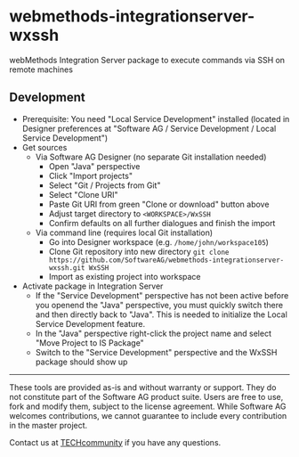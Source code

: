 # webmethods-integrationserver-wxssh
webMethods Integration Server package to execute commands via SSH on remote machines



## Development
- Prerequisite: You need "Local Service Development" installed (located in Designer preferences at  "Software AG / Service Development / Local Service Development")
- Get sources
  - Via Software AG Designer (no separate Git installation needed)
    - Open "Java" perspective
	- Click "Import projects"
	- Select "Git / Projects from Git"
	- Select "Clone URI"
	- Paste Git URI from green "Clone or download" button above
	- Adjust target directory to `<WORKSPACE>/WxSSH`
	- Confirm defaults on all further dialogues and finish the import
  - Via command line (requires local Git installation)
    - Go into Designer workspace (e.g. `/home/john/workspace105`)
    - Clone Git repository into new directory `git clone https://github.com/SoftwareAG/webmethods-integrationserver-wxssh.git WxSSH`
	- Import as existing project into workspace
- Activate package in Integration Server
	- If the "Service Development" perspective has not been active before you openend the "Java" perspective, you must quickly switch there and then directly back to "Java". This is needed to initialize the Local Service Development feature.
	- In the "Java" perspective right-click the project name and select "Move Project to IS Package"
	- Switch to the "Service Development" perspective and the WxSSH package should show up
	
	

______________________
These tools are provided as-is and without warranty or support. They do not constitute part of the Software AG product suite. Users are free to use, fork and modify them, subject to the license agreement. While Software AG welcomes contributions, we cannot guarantee to include every contribution in the master project.

Contact us at [TECHcommunity](mailto:technologycommunity@softwareag.com?subject=Github/SoftwareAG) if you have any questions.
